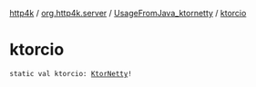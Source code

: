 [http4k](../../index.md) / [org.http4k.server](../index.md) / [UsageFromJava_ktornetty](index.md) / [ktorcio](./ktorcio.md)

# ktorcio

`static val ktorcio: `[`KtorNetty`](../-ktor-netty/index.md)`!`